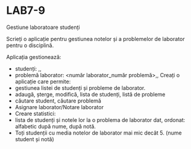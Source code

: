# LAB7-9
Gestiune laboratoare studenți

Scrieți o aplicație pentru gestiunea notelor și a problemelor de laborator pentru o disciplină.

Aplicația gestionează:
- studenți: <studentID>,<nume>,<grup>
- problemă laborator: <număr laborator_număr problemă>,<descriere>, <deadline>
Creați o aplicație care permite:
- gestiunea listei de studenți și probleme de laborator.
- adaugă, șterge, modifică, lista de studenți, listă de probleme
- căutare student, căutare problemă
- Asignare laborator/Notare laborator
- Creare statistici:
- lista de studenți și notele lor la o problema de laborator dat, ordonat: alfabetic după nume,
după notă.
- Toți studenții cu media notelor de laborator mai mic decât 5. (nume student și notă)

